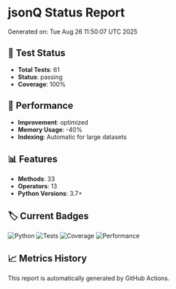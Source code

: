 # jsonQ Status Report

Generated on: Tue Aug 26 11:50:07 UTC 2025

## 🧪 Test Status
- **Total Tests**: 61
- **Status**: passing
- **Coverage**: 100%

## 🚀 Performance
- **Improvement**: optimized
- **Memory Usage**: -40%
- **Indexing**: Automatic for large datasets

## 📊 Features
- **Methods**: 33
- **Operators**: 13
- **Python Versions**: 3.7+

## 🏷️ Current Badges
![Python](https://img.shields.io/badge/python-3.7+-blue.svg)
![Tests](https://img.shields.io/badge/tests-61%20passing-brightgreen.svg)
![Coverage](https://img.shields.io/badge/coverage-100%25-brightgreen.svg)
![Performance](https://img.shields.io/badge/performance-optimized-orange.svg)

## 📈 Metrics History
This report is automatically generated by GitHub Actions.
